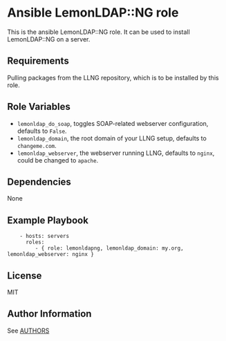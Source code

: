 Ansible LemonLDAP::NG role
=========

This is the ansible LemonLDAP::NG role. It can be used to install LemonLDAP::NG on a server.

Requirements
------------

Pulling packages from the LLNG repository, which is to be installed by this role.

Role Variables
--------------

 * `lemonldap_do_soap`, toggles SOAP-related webserver configuration, defaults to `False`.
 * `lemonldap_domain`, the root domain of your LLNG setup, defaults to `changeme.com`.
 * `lemonldap_webserver`, the webserver running LLNG, defaults to `nginx`, could be changed to `apache`.

Dependencies
------------

None

Example Playbook
----------------

```
    - hosts: servers
      roles:
         - { role: lemonldapng, lemonldap_domain: my.org, lemonldap_webserver: nginx }
```

License
-------

MIT

Author Information
------------------

See [AUTHORS](AUTHORS)
